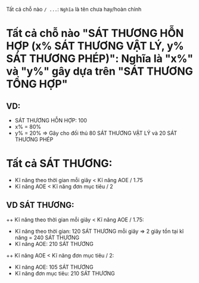  Tất cả chỗ nào ```/ ...```: `Nghĩa` là tên chưa hay/hoàn chỉnh

# Tất cả chỗ nào "SÁT THƯƠNG HỖN HỢP (x% SÁT THƯƠNG VẬT LÝ, y% SÁT THƯƠNG PHÉP)": Nghĩa là "x%" và "y%" gây dựa trên "SÁT THƯƠNG TỔNG HỢP"
## VD: 
+ SÁT THƯƠNG HỖN HỢP: 100
+ x% = 80%
+ y% = 20%
=> Gây cho đối thủ 80 SÁT THƯƠNG VẬT LÝ và 20 SÁT THƯƠNG PHÉP

# Tất cả SÁT THƯƠNG: 
+ Kĩ năng theo thời gian mỗi giây < Kĩ năng AOE / 1.75
+ Kĩ năng AOE < Kĩ năng đơn mục tiêu / 2
## VD SÁT THƯƠNG:
++ Kĩ năng theo thời gian mỗi giây < Kĩ năng AOE / 1.75:
- Kĩ năng theo thời gian: 120 SÁT THƯƠNG mỗi giây => 2 giây tồn tại kĩ năng = 240 SÁT THƯƠNG
- Kĩ năng AOE: 210 SÁT THƯƠNG

++ Kĩ năng AOE < Kĩ năng đơn mục tiêu / 2:
- Kĩ năng AOE: 105 SÁT THƯƠNG
- Kĩ năng đơn mục tiêu: 210 SÁT THƯƠNG
